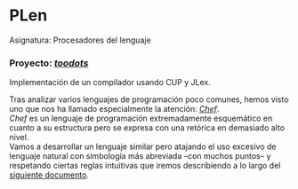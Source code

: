 # PLen
Asignatura: Procesadores del lenguaje

### Proyecto: [*toodots*](https://github.com/martinfdezdg/Custom-Programming-Language)
Implementación de un compilador usando CUP y JLex.

Tras analizar varios lenguajes de programación poco comunes, hemos visto uno que nos ha llamado especialmente la atención: [*Chef*](http://progopedia.com/language/chef/).  
*Chef* es un lenguaje de programación extremadamente esquemático en cuanto a su estructura pero se expresa con una retórica en demasiado alto nivel.  
Vamos a desarrollar un lenguaje similar pero atajando el uso excesivo de lenguaje natural con simbología más abreviada –con muchos puntos– y respetando ciertas reglas intuitivas que iremos describiendo a lo largo del [siguiente documento](https://github.com/martinfdezdg/Custom-Programming-Language/blob/main/toodots_doc.pdf).
